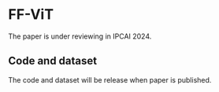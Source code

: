 # FF-ViT
The paper is under reviewing in IPCAI 2024.
## Code and dataset
The code and dataset will be release when paper is published.
